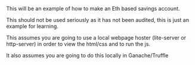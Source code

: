 This will be an example of how to make an Eth based savings account.

This should not be used seriously as it has not been audited, this is just an example for learning.

This assumes you are going to use a local webpage hoster (lite-server or http-server) in order to view the html/css
and to run the js.

It also assumes you are going to do this locally in Ganache/Truffle

